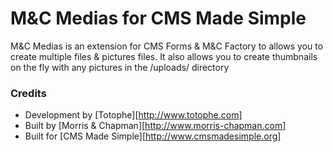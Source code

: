 M&C Medias for CMS Made Simple
==============

M&C Medias is an extension for CMS Forms & M&C Factory to allows you to create multiple files & pictures files. It also allows you to create thumbnails on the fly with any pictures in the /uploads/ directory

### Credits

- Development by [Totophe][http://www.totophe.com]
- Built by [Morris & Chapman][http://www.morris-chapman.com]
- Built for [CMS Made Simple][http://www.cmsmadesimple.org]

